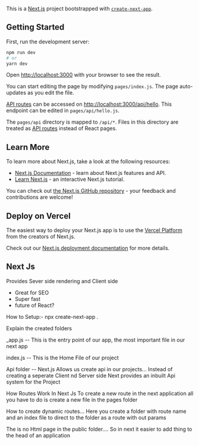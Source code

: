 This is a [Next.js](https://nextjs.org/) project bootstrapped with [`create-next-app`](https://github.com/vercel/next.js/tree/canary/packages/create-next-app).

## Getting Started

First, run the development server:

```bash
npm run dev
# or
yarn dev
```

Open [http://localhost:3000](http://localhost:3000) with your browser to see the result.

You can start editing the page by modifying `pages/index.js`. The page auto-updates as you edit the file.

[API routes](https://nextjs.org/docs/api-routes/introduction) can be accessed on [http://localhost:3000/api/hello](http://localhost:3000/api/hello). This endpoint can be edited in `pages/api/hello.js`.

The `pages/api` directory is mapped to `/api/*`. Files in this directory are treated as [API routes](https://nextjs.org/docs/api-routes/introduction) instead of React pages.

## Learn More

To learn more about Next.js, take a look at the following resources:

- [Next.js Documentation](https://nextjs.org/docs) - learn about Next.js features and API.
- [Learn Next.js](https://nextjs.org/learn) - an interactive Next.js tutorial.

You can check out [the Next.js GitHub repository](https://github.com/vercel/next.js/) - your feedback and contributions are welcome!

## Deploy on Vercel

The easiest way to deploy your Next.js app is to use the [Vercel Platform](https://vercel.com/new?utm_medium=default-template&filter=next.js&utm_source=create-next-app&utm_campaign=create-next-app-readme) from the creators of Next.js.

Check out our [Next.js deployment documentation](https://nextjs.org/docs/deployment) for more details.

## Next Js

Provides Sever side rendering and Client side

- Great for SEO
- Super fast
- future of React?

How to Setup:-
npx create-next-app .

Explain the created folders

\_app.js -- This is the entry point of our app, the most important file in our next app

index.js -- This is the Home File of our project

Api folder --
Next.js Allows us create api in our projects...
Instead of creating a seperate Client nd Server side Next provides an inbuilt Api system for the Project

How Routes Work In Next Js
To create a new route in the next application all you have to do is create a new file in the pages folder

How to create dynamic routes...
Here you create a folder with route name and an index file to direct to the folder as a route with out params

The is no Html page in the public folder....
So in next it easier to add thing to the head of an application

